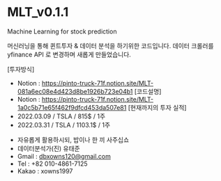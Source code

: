 # MLT_v0.1.1
Machine Learning for stock prediction

머신러닝을 통해 퀸트투자 & 데이터 분석을 하기위한 코드입니다.
데이터 크롤러를 yfinance API 로 변경하며 새롭게 만들었습니다.

[투자방식]
 - Notion : https://pinto-truck-71f.notion.site/MLT-081a6ec08e4d423d8be1926b723e04b1
[코드설명]
 - Notion : https://pinto-truck-71f.notion.site/MLT-1a0c5b71e65f462f9dfcd453da507e81
[현재까지의 투자 실적]
 - 2022.03.09 / TSLA / 815$ / 1주
 - 2022.03.31 / TSLA / 1103.1$ / 1주

* 자유롭게 활용하시되, 밥이나 한 끼 사주십쇼
* 데이터분석가(진) 유태준
* Gmail : dbxowns120@gmail.com
* Tel : +82 010-4861-7125
* Kakao : xowns1997
